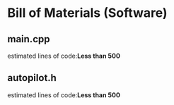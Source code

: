 # Bill of Materials (Software)
## main.cpp
estimated lines of code:**Less than 500**
## autopilot.h
estimated lines of code:**Less than 500**
